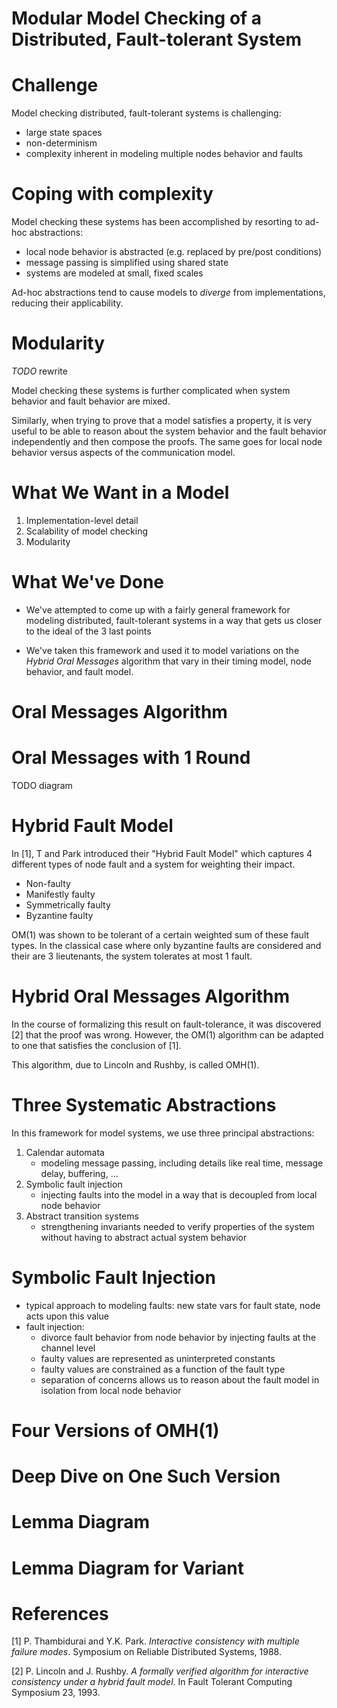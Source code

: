 # Modular Model Checking of a Distributed, Fault-tolerant System

# Challenge

Model checking distributed, fault-tolerant systems is challenging:

- large state spaces
- non-determinism
- complexity inherent in modeling multiple nodes behavior and faults


# Coping with complexity

Model checking these systems has been accomplished by resorting to ad-hoc
abstractions:

- local node behavior is abstracted (e.g. replaced by pre/post conditions)
- message passing is simplified using shared state
- systems are modeled at small, fixed scales

Ad-hoc abstractions tend to cause models to *diverge* from implementations,
reducing their applicability.


# Modularity

*TODO* rewrite

Model checking these systems is further complicated when system behavior and
fault behavior are mixed.

Similarly, when trying to prove that a model satisfies a property, it is very
useful to be able to reason about the system behavior and the fault behavior
independently and then compose the proofs. The same goes for local node
behavior versus aspects of the communication model.


# What We Want in a Model

1. Implementation-level detail
2. Scalability of model checking
3. Modularity


# What We've Done

* We've attempted to come up with a fairly general framework for modeling
distributed, fault-tolerant systems in a way that gets us closer to the ideal
of the 3 last points

* We've taken this framework and used it to model variations on the
  *Hybrid Oral Messages* algorithm that vary in their timing model, node
  behavior, and fault model.

# Oral Messages Algorithm


# Oral Messages with 1 Round

TODO diagram


# Hybrid Fault Model

In [1], T and Park introduced their "Hybrid Fault Model" which captures
4 different types of node fault and a system for weighting their impact.

* Non-faulty
* Manifestly faulty
* Symmetrically faulty
* Byzantine faulty

OM(1) was shown to be tolerant of a certain weighted sum of these fault types.
In the classical case where only byzantine faults are considered and their are
3 lieutenants, the system tolerates at most 1 fault.


# Hybrid Oral Messages Algorithm

In the course of formalizing this result on fault-tolerance, it was discovered
[2] that the proof was wrong. However, the OM(1) algorithm can be adapted
to one that satisfies the conclusion of [1].

This algorithm, due to Lincoln and Rushby, is called OMH(1).


# Three Systematic Abstractions

In this framework for model systems, we use three principal abstractions:

1. Calendar automata
    - modeling message passing, including details like
      real time, message delay, buffering, ...
2. Symbolic fault injection
    - injecting faults into the model in a way that is decoupled from local
      node behavior
3. Abstract transition systems
    - strengthening invariants needed to verify properties of the system
      without having to abstract actual system behavior


# Symbolic Fault Injection

* typical approach to modeling faults: new state vars for fault state, node
acts upon this value
* fault injection:
  - divorce fault behavior from node behavior by injecting faults at the
    channel level
  - faulty values are represented as uninterpreted constants
  - faulty values are constrained as a function of the fault type
  - separation of concerns allows us to reason about the fault model in
    isolation from local node behavior


# Four Versions of OMH(1)


# Deep Dive on One Such Version


# Lemma Diagram


# Lemma Diagram for Variant


# References

[1] P. Thambidurai and Y.K. Park. _Interactive consistency with multiple failure modes_.
Symposium on Reliable Distributed Systems, 1988.

[2] P. Lincoln and J. Rushby. _A formally verified algorithm for interactive consistency under a hybrid fault model_. In Fault Tolerant
Computing Symposium 23, 1993.
